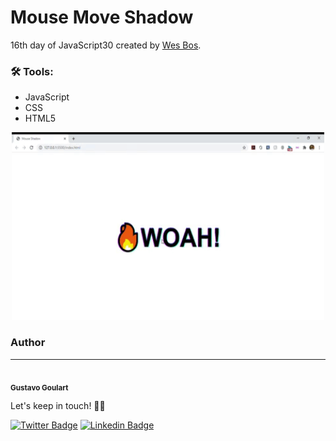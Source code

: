 # Mouse Move Shadow
16th day of JavaScript30 created by [Wes Bos](https://github.com/wesbos).

### 🛠 Tools:
- JavaScript
- CSS
- HTML5

<p align="center">
  <a href="" rel="noopener">
  <img width=500px height=300px src="image.gif" alt="project ilustration"></a>
</p>

### Author
---
 <img style="border-radius: 50%" src="https://avatars2.githubusercontent.com/u/68348319?s=400&u=e7faae76a279d2cbe5d725724fce5e85b0f88b44&v=4" width="100px;" alt=""/>
 <br />
 <sub><b>Gustavo Goulart</b></sub>

Let's keep in touch! 👋🏽


[![Twitter Badge](https://img.shields.io/badge/-@gustgoulart-1ca0f1?style=flat-square&labelColor=1ca0f1&logo=twitter&logoColor=white&link=https://twitter.com/gustgoulart)](https://twitter.com/gustgoulart) [![Linkedin Badge](https://img.shields.io/badge/-Gustavo-blue?style=flat-square&logo=Linkedin&logoColor=white&link=https://www.linkedin.com/in/goulartgb/)](https://www.linkedin.com/in/goulartgb/) 
